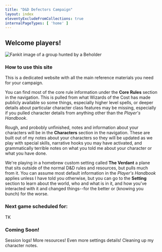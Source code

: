```yaml
---
title: "D&D Defectors Campaign"
layout: index
eleventyExcludeFromCollections: true
internalPageTypes: [ 'home' ]
---
```


## Welcome players!

![Fankit image of a group hunted by a Beholder]({{site.site_url}}/img/Illo1.jpg)

### How to use this site

This is a dedicated website with all the main reference materials you need for your campaign.

You can find most of the core rule information under the **Core Rules** section in the navigation. This is pulled from what Wizards of the Cost has made publicly available so some things, especially higher level spells, or deeper details about particular character class features may be missing, especially if you pulled character details from anything other than the *Player's Handbook*.

Rough, and probobly unfinished, notes and information about your characters will be in the **Characters** section in the navigation. These are built out of my notes about your characters so they will be updated as we play with special skills, narrative hooks you may have activated, and grammatically terrible notes on what you told me about your character or what you have done.

We're playing in a homebrew custom setting called **The Verdant** a plane that sits outside of the normal D&D rules and resources, but pulls much from it. You can assume most default information in the *Player's Handbook* applies unless I have told you otherwise, but you can go to the **Setting** section to learn about the world, who and what is in it, and how you've interacted with it and changed things--for the better or (knowing you bunch) for the worse.

### Next game scheduled for:

TK
### Coming Soon!

Session logs! More resources! Even more settings details! Cleaning up my character notes.
